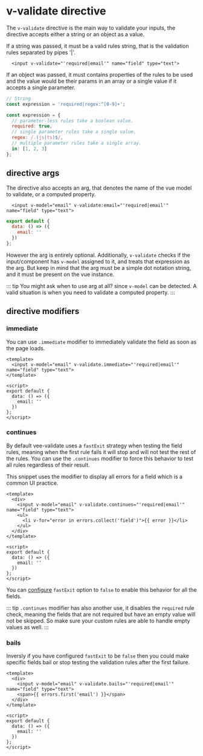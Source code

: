 # v-validate directive

The `v-validate` directive is the main way to validate your inputs, the directive accepts either a string or an object as a value.

If a string was passed, it must be a valid rules string, that is the validation rules separated by pipes '|'.

```vue
  <input v-validate="'required|email'" name="field" type="text">
```

If an object was passed, it must contains properties of the rules to be used and the value would be their params in an array or a single value if it accepts a single parameter.

```js
// String
const expression = 'required|regex:^[0-9]+';

const expression = {
  // parameter-less rules take a boolean value.
  required: true,
  // single parameter rules take a single value.
  regex: /.(js|ts)$/,
  // multiple parameter rules take a single array.
  in: [1, 2, 3]
};
```

## directive args

The directive also accepts an arg, that denotes the name of the vue model to validate, or a computed property.

```vue
  <input v-model="email" v-validate:email="'required|email'" name="field" type="text">
```

```js
export default {
  data: () => ({
    email: ''
  })
};
```

However the arg is entirely optional. Additionally, `v-validate` checks if the input/component has `v-model` assigned to it, and treats that expression as the arg. But keep in mind that the arg must be a simple dot notation string, and it must be present on the vue instance.

::: tip
  You might ask when to use arg at all? since `v-model` can be detected. A valid situation is when you need to validate a computed property.
:::

## directive modifiers

### immediate

You can use `.immediate` modifier to immediately validate the field as soon as the page loads.

```vue
<template>
  <input v-model="email" v-validate.immediate="'required|email'" name="field" type="text">
</template>

<script>
export default {
  data: () => ({
    email: ''
  })
};
</script>
```

### continues

By default vee-validate uses a `fastExit` strategy when testing the field rules, meaning when the first rule fails it will stop and will not test the rest of the rules. You can use the `.continues` modifier to force this behavior to test all rules regardless of their result.

This snippet uses the modifier to display all errors for a field which is a common UI practice.

```vue
<template>
  <div>
    <input v-model="email" v-validate.continues="'required|email'" name="field" type="text">
    <ul>
      <li v-for="error in errors.collect('field')">{{ error }}</li>
    </ul>
  </div>
</template>

<script>
export default {
  data: () => ({
    email: ''
  })
};
</script>
```

You can [configure](/configuration.md) `fastExit` option to `false` to enable this behavior for all the fields.

::: tip
  `.continues` modifier has also another use, it disables the `required` rule check, meaning the fields that are not required but have an empty value will not be skipped. So make sure your custom rules are able to handle empty values as well.
:::

### bails

Inversly if you have configured `fastExit` to be `false` then you could make specific fields bail or stop testing the validation rules after the first failure.

```vue
<template>
  <div>
    <input v-model="email" v-validate.bails="'required|email'" name="field" type="text">
    <span>{{ errors.first('email') }}</span>
  </div>
</template>

<script>
export default {
  data: () => ({
    email: ''
  })
};
</script>
```